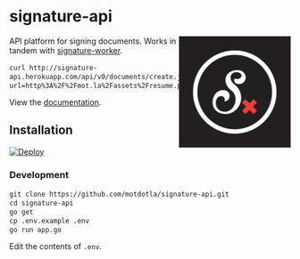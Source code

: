 # signature-api

<img src="https://raw.githubusercontent.com/motdotla/signature-api/master/signature-api.jpg" alt="signature-api" align="right" width="200" />

API platform for signing documents. Works in tandem with [signature-worker](https://github.com/motdotla/signature-worker).

```
curl http://signature-api.herokuapp.com/api/v0/documents/create.json?url=http%3A%2F%2Fmot.la%2Fassets%2Fresume.pdf
```

View the [documentation](http://docs.signatureapi.apiary.io/).

## Installation

[![Deploy](https://www.herokucdn.com/deploy/button.png)](https://heroku.com/deploy)

### Development

```
git clone https://github.com/motdotla/signature-api.git
cd signature-api
go get 
cp .env.example .env
go run app.go
```

Edit the contents of `.env`.
